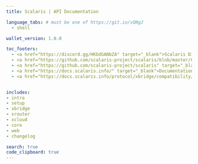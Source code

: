 ```yaml
---
title: Scalaris | API Documentation

language_tabs: # must be one of https://git.io/vQNgJ
  - shell

wallet_version: 1.0.0

toc_footers:
  - <a href="https://discord.gg/HKbdGANbZA" target="_blank">Scalaris Discord</a>
  - <a href="https://github.com/scalaris-project/scalaris/blob/master/CONTRIBUTING.md" target="_blank">Scalaris Core - Contributing</a>
  - <a href="https://github.com/scalaris-project/scalaris" target="_blank">Scalaris Core - Github</a>
  - <a href="https://docs.scalaris.info/" target="_blank">Documentation Portal</a>
  - <a href="https://docs.scalaris.info/protocol/xbridge/compatibility/#supported-digital-assets" target="_blank">XBridge Compatible Blockchains</a>


includes:
- intro
- setup
- xbridge
- xrouter
- xcloud
- core
- web
- changelog

search: true
code_clipboard: true
---
```



